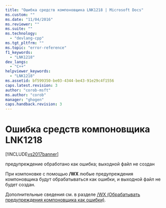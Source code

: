 ```yaml
---
title: "Ошибка средств компоновщика LNK1218 | Microsoft Docs"
ms.custom: ""
ms.date: "11/04/2016"
ms.reviewer: ""
ms.suite: ""
ms.technology: 
  - "devlang-cpp"
ms.tgt_pltfrm: ""
ms.topic: "error-reference"
f1_keywords: 
  - "LNK1218"
dev_langs: 
  - "C++"
helpviewer_keywords: 
  - "LNK1218"
ms.assetid: bf599350-be03-4344-be43-91e29c4f1556
caps.latest.revision: 3
author: "corob-msft"
ms.author: "corob"
manager: "ghogen"
caps.handback.revision: 3
---
```

# Ошибка средств компоновщика LNK1218
[!INCLUDE[vs2017banner](../../assembler/inline/includes/vs2017banner.md)]

предупреждение обработано как ошибка; выходной файл не создан  
  
 При компоновке с помощью **\/WX** любые предупреждения компоновщика будут обрабатываться как ошибки, и выходной файл не будет создан.  
  
 Дополнительные сведения см. в разделе [\/WX \(Обрабатывать предупреждения компоновщика как ошибки\)](../../build/reference/wx-treat-linker-warnings-as-errors.md).